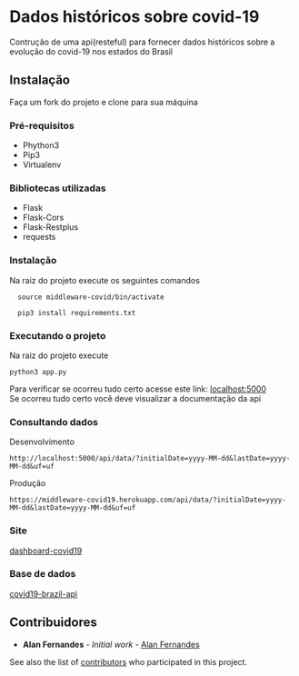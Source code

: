 # Dados históricos sobre covid-19

Contrução de uma api(resteful) para fornecer dados históricos sobre a evolução do covid-19 nos estados do Brasil

## Instalação

Faça um fork do projeto e clone para sua máquina

### Pré-requisitos

<ul>
  <li>Phython3</li>
  <li>Pip3</li>
  <li>Virtualenv</li>
</ul>

### Bibliotecas utilizadas
<ul>
  <li>Flask</li>
  <li>Flask-Cors</li>
  <li>Flask-Restplus</li>
  <li>requests</li>
</ul>

### Instalação
Na raiz do projeto execute os seguintes comandos
```
  source middleware-covid/bin/activate
```
```
  pip3 install requirements.txt
```

### Executando o projeto
Na raiz do projeto execute
```
python3 app.py
```
Para verificar se ocorreu tudo certo acesse este link:
[localhost:5000](http://localhost:5000)
<br>
Se ocorreu tudo certo você deve visualizar a documentação da api

### Consultando dados
Desenvolvimento
```
http://localhost:5000/api/data/?initialDate=yyyy-MM-dd&lastDate=yyyy-MM-dd&uf=uf
```
Produção
```
https://middleware-covid19.herokuapp.com/api/data/?initialDate=yyyy-MM-dd&lastDate=yyyy-MM-dd&uf=uf
```
### Site
[dashboard-covid19](https://nostalgic-beaver-d44652.netlify.app)

### Base de dados
[covid19-brazil-api](https://github.com/devarthurribeiro/covid19-brazil-api)

## Contribuidores

* **Alan Fernandes** - *Initial work* - [Alan Fernandes](https://github.com/alanfernandes63)

See also the list of [contributors](https://github.com/your/project/contributors) who participated in this project.
